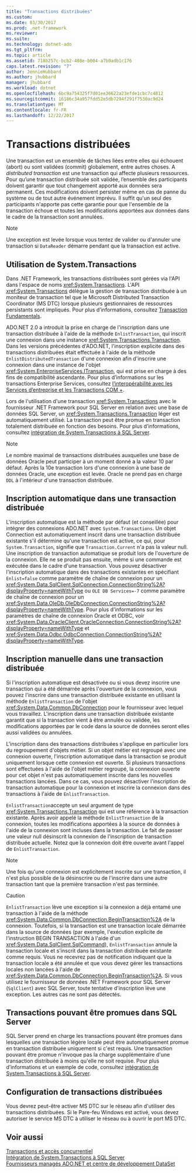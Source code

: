 ```yaml
---
title: "Transactions distribuées"
ms.custom: 
ms.date: 03/30/2017
ms.prod: .net-framework
ms.reviewer: 
ms.suite: 
ms.technology: dotnet-ado
ms.tgt_pltfrm: 
ms.topic: article
ms.assetid: 718b257c-bcb2-408e-b004-a7b0adb1c176
caps.latest.revision: "7"
author: JennieHubbard
ms.author: jhubbard
manager: jhubbard
ms.workload: dotnet
ms.openlocfilehash: 6bc9a754325f7d01ee36622a23efde1cbc7c4812
ms.sourcegitcommit: 16186c34a957fdd52e5db7294f291f7530ac9d24
ms.translationtype: MT
ms.contentlocale: fr-FR
ms.lasthandoff: 12/22/2017
---
```

# <a name="distributed-transactions"></a>Transactions distribuées
Une transaction est un ensemble de tâches liées entre elles qui échouent (abort) ou sont validées (commit) globalement, entre autres choses. A *distributed transaction* est une transaction qui affecte plusieurs ressources. Pour qu’une transaction distribuée soit validée, l’ensemble des participants doivent garantir que tout changement apporté aux données sera permanent. Ces modifications doivent persister même en cas de panne du système ou de tout autre événement imprévu. Il suffit qu'un seul des participants n'apporte pas cette garantie pour que l'ensemble de la transaction échoue et toutes les modifications apportées aux données dans le cadre de la transaction sont annulées.  
  
> [!NOTE]
>  Une exception est levée lorsque vous tentez de valider ou d'annuler une transaction si `DataReader` démarre pendant que la transaction est active.  
  
## <a name="working-with-systemtransactions"></a>Utilisation de System.Transactions  
 Dans .NET Framework, les transactions distribuées sont gérées via l'API dans l'espace de noms <xref:System.Transactions>. L'API <xref:System.Transactions> délègue la gestion de transaction distribuée à un moniteur de transaction tel que le Microsoft Distributed Transaction Coordinator (MS DTC) lorsque plusieurs gestionnaires de ressources persistants sont impliqués. Pour plus d’informations, consultez [Transaction Fundamentals](../../../../docs/framework/data/transactions/transaction-fundamentals.md).  
  
 ADO.NET 2.0 a introduit la prise en charge de l'inscription dans une transaction distribuée à l'aide de la méthode `EnlistTransaction`, qui inscrit une connexion dans une instance <xref:System.Transactions.Transaction>. Dans les versions précédentes d'ADO.NET, l'inscription explicite dans des transactions distribuées était effectuée à l'aide de la méthode `EnlistDistributedTransaction` d'une connexion afin d'inscrire une connexion dans une instance de l'objet <xref:System.EnterpriseServices.ITransaction>, qui est prise en charge à des fins de compatibilité ascendante. Pour plus d’informations sur les transactions Enterprise Services, consultez [l’interopérabilité avec les Services d’entreprise et les Transactions COM +](../../../../docs/framework/data/transactions/interoperability-with-enterprise-services-and-com-transactions.md).  
  
 Lors de l'utilisation d'une transaction <xref:System.Transactions> avec le fournisseur .NET Framework pour SQL Server en relation avec une base de données SQL Server, un <xref:System.Transactions.Transaction> léger est automatiquement utilisé. La transaction peut être promue en transaction totalement distribuée en fonction des besoins. Pour plus d’informations, consultez [intégration de System.Transactions à SQL Server](../../../../docs/framework/data/adonet/system-transactions-integration-with-sql-server.md).  
  
> [!NOTE]
>  Le nombre maximal de transactions distribuées auxquelles une base de données Oracle peut participer à un moment donné a la valeur 10 par défaut. Après la 10e transaction lors d'une connexion à une base de données Oracle, une exception est levée. Oracle ne prend pas en charge `DDL` à l'intérieur d'une transaction distribuée.  
  
## <a name="automatically-enlisting-in-a-distributed-transaction"></a>Inscription automatique dans une transaction distribuée  
 L'inscription automatique est la méthode par défaut (et conseillée) pour intégrer des connexions ADO.NET avec `System.Transactions`. Un objet Connection est automatiquement inscrit dans une transaction distribuée existante s'il détermine qu'une transaction est active, ce qui, pour `System.Transaction`, signifie que `Transaction.Current` n'a pas la valeur null. Une inscription de transaction automatique se produit lors de l'ouverture de la connexion. Elle ne se produit pas ensuite, même si une commande est exécutée dans le cadre d'une transaction. Vous pouvez désactiver l'inscription automatique dans des transactions existantes en spécifiant `Enlist=false` comme paramètre de chaîne de connexion pour un <xref:System.Data.SqlClient.SqlConnection.ConnectionString%2A?displayProperty=nameWithType> ou `OLE DB Services=-7` comme paramètre de chaîne de connexion pour un <xref:System.Data.OleDb.OleDbConnection.ConnectionString%2A?displayProperty=nameWithType>. Pour plus d'informations sur les paramètres de chaîne de connexion Oracle et ODBC, voir <xref:System.Data.OracleClient.OracleConnection.ConnectionString%2A?displayProperty=nameWithType> et <xref:System.Data.Odbc.OdbcConnection.ConnectionString%2A?displayProperty=nameWithType>.  
  
## <a name="manually-enlisting-in-a-distributed-transaction"></a>Inscription manuelle dans une transaction distribuée  
 Si l'inscription automatique est désactivée ou si vous devez inscrire une transaction qui a été démarrée après l'ouverture de la connexion, vous pouvez l'inscrire dans une transaction distribuée existante en utilisant la méthode `EnlistTransaction` de l'objet <xref:System.Data.Common.DbConnection> pour le fournisseur avec lequel vous travaillez. L'inscription dans une transaction distribuée existante garantit que si la transaction vient à être annulée ou validée, les modifications apportées par le code dans la source de données seront elles aussi validées ou annulées.  
  
 L'inscription dans des transactions distribuées s'applique en particulier lors du regroupement d'objets métier. Si un objet métier est regroupé avec une connexion ouverte, l'inscription automatique dans la transaction se produit uniquement lorsque cette connexion est ouverte. Si plusieurs transactions sont effectuées à l'aide de l'objet métier regroupé, la connexion ouverte pour cet objet n'est pas automatiquement inscrite dans les nouvelles transactions lancées. Dans ce cas, vous pouvez désactiver l'inscription de transaction automatique pour la connexion et inscrire la connexion dans des transactions à l'aide de `EnlistTransaction`.  
  
 `EnlistTransaction`accepte un seul argument de type <xref:System.Transactions.Transaction> qui est une référence à la transaction existante. Après avoir appelé la méthode `EnlistTransaction` de la connexion, toutes les modifications apportées à la source de données à l'aide de la connexion sont incluses dans la transaction. Le fait de passer une valeur null désinscrit la connexion de l'inscription de transaction distribuée actuelle. Notez que la connexion doit être ouverte avant l'appel de `EnlistTransaction`.  
  
> [!NOTE]
>  Une fois qu'une connexion est explicitement inscrite sur une transaction, il n'est plus possible de la désinscrire ou de l'inscrire dans une autre transaction tant que la première transaction n'est pas terminée.  
  
> [!CAUTION]
>  `EnlistTransaction` lève une exception si la connexion a déjà entamé une transaction à l'aide de la méthode <xref:System.Data.Common.DbConnection.BeginTransaction%2A> de la connexion. Toutefois, si la transaction est une transaction locale démarrée dans la source de données (par exemple, l'exécution explicite de l'instruction BEGIN TRANSACTION à l'aide d'un <xref:System.Data.SqlClient.SqlCommand>), `EnlistTransaction` annule la transaction locale et s'inscrit dans la transaction distribuée existante comme requis. Vous ne recevrez pas de notification indiquant que la transaction locale a été annulée et que vous devez gérer les transactions locales non lancées à l'aide de <xref:System.Data.Common.DbConnection.BeginTransaction%2A>. Si vous utilisez le fournisseur de données .NET Framework pour SQL Server (`SqlClient`) avec SQL Server, toute tentative d'inscription lève une exception. Les autres cas ne sont pas détectés.  
  
## <a name="promotable-transactions-in-sql-server"></a>Transactions pouvant être promues dans SQL Server  
 SQL Server prend en charge les transactions pouvant être promues dans lesquelles une transaction légère locale peut être automatiquement promue en transaction distribuée uniquement si c'est requis. Une transaction pouvant être promue n'invoque pas la charge supplémentaire d'une transaction distribuée à moins qu'elle ne soit requise. Pour plus d’informations et un exemple de code, consultez [intégration de System.Transactions à SQL Server](../../../../docs/framework/data/adonet/system-transactions-integration-with-sql-server.md).  
  
## <a name="configuring-distributed-transactions"></a>Configuration de transactions distribuées  
 Vous devrez peut-être activer MS DTC sur le réseau afin d'utiliser des transactions distribuées. Si le Pare-feu Windows est activé, vous devez autoriser le service MS DTC à utiliser le réseau ou à ouvrir le port MS DTC.  
  
## <a name="see-also"></a>Voir aussi  
 [Transactions et accès concurrentiel](../../../../docs/framework/data/adonet/transactions-and-concurrency.md)  
 [Intégration de System.Transactions à SQL Server](../../../../docs/framework/data/adonet/system-transactions-integration-with-sql-server.md)  
 [Fournisseurs managés ADO.NET et centre de développement DataSet](http://go.microsoft.com/fwlink/?LinkId=217917)
